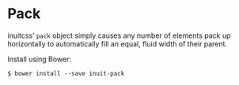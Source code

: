 # Pack

inuitcss’ `pack` object simply causes any number of elements pack up
horizontally to automatically fill an equal, fluid width of their parent.

Install using Bower:

    $ bower install --save inuit-pack
